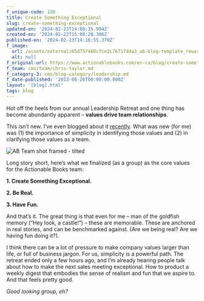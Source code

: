 ```yaml
---
f_unique-code: 130
title: Create Something Exceptional
slug: create-something-exceptional
updated-on: '2024-02-23T14:08:35.994Z'
created-on: '2024-02-22T15:08:20.306Z'
published-on: '2024-02-23T14:16:55.370Z'
f_image:
  url: /assets/external/65d75f468cfce2c76717d4a3_ab-blog-template_reward.jpeg
  alt: null
f_original-url: https://www.actionablebooks.com/en-ca/blog/create-something-exceptional/
f_team: cms/team/chris-taylor.md
f_category-3: cms/blog-category/leadership.md
f_date-published: '2013-08-26T00:00:00.000Z'
layout: '[blog].html'
tags: blog
---
```


Hot off the heels from our annual Leadership Retreat and one thing has become abundantly apparent – **values drive team relationships**.

This isn’t new. I’ve even blogged about it [recently](https://www.actionablebooks.com/do-you-like-your-team/). What was new (for me) was (1) the importance of simplicity in identifying those values and (2) in clarifying those values as a team.

![AB Team shot framed - tilted](/assets/external/65d362065c9b71c6a53066b8_ab-team-shot-framed-tilted.png)

Long story short, here’s what we finalized (as a group) as the core values for the Actionable Books team:

**1\. Create Something Exceptional.**

**2\. Be Real.**

**3\. Have Fun.**

And that’s it. The great thing is that even for me – man of the goldfish memory (“Hey look, a castle!”) – these are memorable. These are anchored in real stories, and can be benchmarked against. (Are we being real? Are we having fun doing it?).

I think there can be a lot of pressure to make company values larger than life, or full of business jargon. For us, simplicity is a powerful path. The retreat ended only a few hours ago, and I’m already hearing people talk about how to make the next sales meeting exceptional. How to product a weekly digest that embodies the sense of realism and fun that we aspire to. And that feels pretty good.

_Good looking group, eh?_
